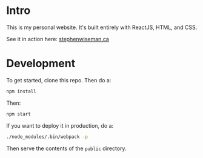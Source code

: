 # Intro

This is my personal website. It's built entirely with ReactJS, HTML, and CSS.

See it in action here: [stephenwiseman.ca](http://stephenwiseman.ca)

# Development

To get started, clone this repo. Then do a:
```bash
npm install
```

Then:
```bash
npm start
```

If you want to deploy it in production, do a:

```bash
./node_modules/.bin/webpack -p
```

Then serve the contents of the `public` directory.
